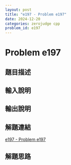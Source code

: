 ```yaml
---
layout: post
title: "e197 - Problem e197"
date: 2024-12-20
categories: zerojudge cpp
problem_id: e197
---
```


# Problem e197

## 題目描述



## 輸入說明



## 輸出說明



## 解題連結

[e197 - Problem e197](https://zerojudge.tw/ShowProblem?problemid=e197)

## 解題思路

